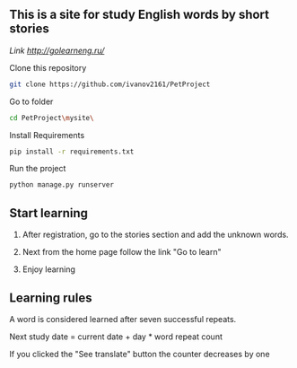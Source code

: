 ## This is a site for study English words by short stories

*Link http://golearneng.ru/*

Clone this repository
```bash
git clone https://github.com/ivanov2161/PetProject
```

Go to folder
```bash
cd PetProject\mysite\
```

Install Requirements
```bash
pip install -r requirements.txt
```

Run the project
```bash
python manage.py runserver
```

## Start learning

1. After registration, go to the stories section and add the unknown words.

2. Next from the home page follow the link "Go to learn"

3. Enjoy learning

## Learning rules
A word is considered learned after seven successful repeats.

Next study date = current date + day * word repeat count

If you clicked the "See translate" button the counter decreases by one
